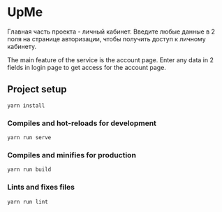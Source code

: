 # UpMe

Главная часть проекта - личный кабинет. Введите любые данные в 2 поля на странице авторизации, чтобы получить доступ к личному кабинету.

The main feature of the service is the account page. Enter any data in 2 fields in login page to get access for the account page.

## Project setup
```
yarn install
```

### Compiles and hot-reloads for development
```
yarn run serve
```

### Compiles and minifies for production
```
yarn run build
```

### Lints and fixes files
```
yarn run lint
```
